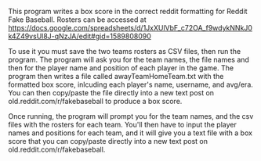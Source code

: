 This program writes a box score in the correct reddit formatting for Reddit Fake Baseball.
Rosters can be accessed at https://docs.google.com/spreadsheets/d/1JxXUlVbF_c72OA_f9wdykNNkJ0k4Z49vsUl8J-qNzJA/edit#gid=1589808090

To use it you must save the two teams rosters as CSV files, then run the program. The program
will ask you for the team names, the file names and then for the player name and position of each
player in the game. The program then writes a file called awayTeamHomeTeam.txt with the formatted
box score, inlcuding each player's name, username, and avg/era. You can then copy/paste the file
directly into a new text post on old.reddit.com/r/fakebaseball to produce a box score.

Once running, the program will prompt you for the team names, and the csv files with the rosters for each team.
You'll then have to input the player names and positions for each team, and it will give you a text file with a box score
that you can copy/paste directly into a new text post on old.reddit.com/r/fakebaseball.
